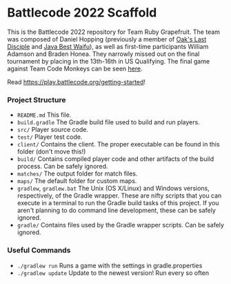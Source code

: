 # Battlecode 2022 Scaffold

This is the Battlecode 2022 repository for Team Ruby Grapefruit. The team was composed of Daniel Hopping (previously a member of [Oak's Last Disciple](https://github.com/IvanGeffner/BC19) and [Java Best Waifu](https://github.com/IvanGeffner/battlecode2020)), as well as first-time participants William Adamson and Braden Honea. They narrowly missed out on the final tournament by placing in the 13th-16th in US Qualifying. The final game against Team Code Monkeys can be seen [here](https://youtu.be/giZi8DKS1cM?t=10525). 

Read https://play.battlecode.org/getting-started!

### Project Structure

- `README.md`
    This file.
- `build.gradle`
    The Gradle build file used to build and run players.
- `src/`
    Player source code.
- `test/`
    Player test code.
- `client/`
    Contains the client. The proper executable can be found in this folder (don't move this!)
- `build/`
    Contains compiled player code and other artifacts of the build process. Can be safely ignored.
- `matches/`
    The output folder for match files.
- `maps/`
    The default folder for custom maps.
- `gradlew`, `gradlew.bat`
    The Unix (OS X/Linux) and Windows versions, respectively, of the Gradle wrapper. These are nifty scripts that you can execute in a terminal to run the Gradle build tasks of this project. If you aren't planning to do command line development, these can be safely ignored.
- `gradle/`
    Contains files used by the Gradle wrapper scripts. Can be safely ignored.


### Useful Commands

- `./gradlew run`
    Runs a game with the settings in gradle.properties
- `./gradlew update`
    Update to the newest version! Run every so often

